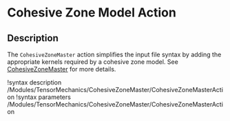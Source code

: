# Cohesive Zone Model Action

## Description

The `CohesiveZoneMaster` action simplifies the input file syntax by adding the appropriate kernels required by a cohesive zone model. See [CohesiveZoneMaster](CohesiveZoneMaster/index.md) for more details.

!syntax description /Modules/TensorMechanics/CohesiveZoneMaster/CohesiveZoneMasterAction
!syntax parameters /Modules/TensorMechanics/CohesiveZoneMaster/CohesiveZoneMasterAction

